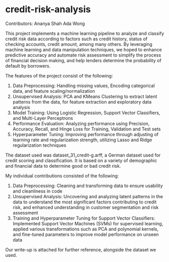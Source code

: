 # credit-risk-analysis

Contributors:
Ananya Shah
Ada Wong

This project implements a machine learning pipeline to analyze and classify credit risk data according to factors such as credit history, status of checking accounts, credit amount, among many others. By leveraging machine learning and data manipulation techniques, we hoped to enhance predictive accuracy and automate risk assessment to simplify the process of financial decision making, and help lenders determine the probability of default by borrowers. 

The features of the project consist of the following:
1. Data Preprocessing: Handling missing values, Encoding categorical data, and feature scaling/normalization
2. Unsupervised Analysis: PCA and KMeans Clustering to extract latent patterns from the data, for feature extraction and exploratory data analysis
3. Model Training: Using Logistic Regression, Support Vector Classifiers, and Multi-Layer Perceptrons
4. Performance Evaluation: Analyzing performance using Precision, Accuracy, Recall, and Hinge Loss for Training, Validation and Test sets
5. Hyperparameter Tuning: Improving performance through adjusting of learning rate and regularization strength, utilizing Lasso and Ridge regularization techniques

The dataset used was dataset_31_credit-g.arff, a German dataset used for credit scoring and classification. It is based on a variety of demographic and financial data to determine good or bad credit risk. 

My individual contributions consisted of the following:
1. Data Preprocessing: Cleaning and transforming data to ensure usability and cleanliness in code
2. Unsupervised Analysis: Uncovering and analyzing latent patterns in the data to understand the most significant factors contributing to credit risk, and enhanced understanding in customer segmentation and risk assessment
3. Training and Hyperparameter Tuning for Support Vector Classifiers: Implemented Support Vector Machines (SVMs) for supervised learning, applied various transformations such as PCA and polynomial kernels, and fine-tuned parameters to improve model performance on unseen data

Our write-up is attached for further reference, alongside the dataset we used. 

